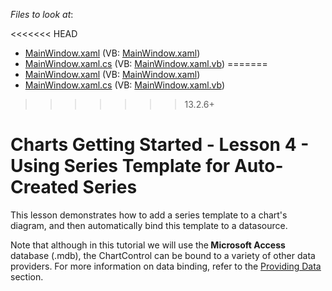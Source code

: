 <!-- default file list -->
*Files to look at*:

<<<<<<< HEAD
* [MainWindow.xaml](./CS/MainWindow.xaml) (VB: [MainWindow.xaml](./VB/MainWindow.xaml))
* [MainWindow.xaml.cs](./CS/MainWindow.xaml.cs) (VB: [MainWindow.xaml.vb](./VB/MainWindow.xaml.vb))
=======
* [MainWindow.xaml](./CS/DXCharts_Lesson3/MainWindow.xaml) (VB: [MainWindow.xaml](./VB/DXCharts_Lesson3/MainWindow.xaml))
* [MainWindow.xaml.cs](./CS/DXCharts_Lesson3/MainWindow.xaml.cs) (VB: [MainWindow.xaml.vb](./VB/DXCharts_Lesson3/MainWindow.xaml.vb))
>>>>>>> 13.2.6+
<!-- default file list end -->
# Charts Getting Started - Lesson 4 - Using Series Template for Auto-Created Series


<p>This lesson demonstrates how to add a series template to a chart's diagram, and then automatically bind this template to a datasource.</p><p>Note that although in this tutorial we will use the<strong> Microsoft Access</strong> database (.mdb), the ChartControl can be bound to a variety of other data providers. For more information on data binding, refer to the <a href="http://help.devexpress.com/#WPF/CustomDocument6854"><u>Providing Data</u></a>  section.</p><br />
<br />


<br/>


